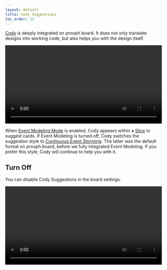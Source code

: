 ```yaml
---
layout: default
title: Cody Suggestions
toc_order: 13
---
```


[Cody]({{site.baseUrl}}/cody/introduction.html) is deeply integrated on prooph board. It does not only translate designs into working code, but also helps you with the design itself.

<div class="video-container">
    <video style="width: 100%" controls>
        <source src="{{site.baseUrl}}/assets/video/board_workspace/cody-suggestions.mp4">
    </video>
</div>


When [Event Modeling Mode]({{site.baseUrl}}/board_workspace/Event-Modeling-Mode.html) is enabled, Cody appears within a [Slice]({{site.baseUrl}}/board_workspace/Frames.html#event-modeling-slice) to
suggest cards. If Event Modeling is turned off, Cody switches the suggestion style to [Continuous Event Storming]({{site.baseUrl}}/continuous_event_storming/event-map-design.html).
The latter was the default format on prooph board, before we fully integrated Event Modeling. If you prefer this style, Cody will continue to help you with it.

## Turn Off

You can disable Cody Suggestions in the board settings.

<div class="video-container">
    <video style="width: 100%" controls>
        <source src="{{site.baseUrl}}/assets/video/board_workspace/cody-suggestions-turn-off.mp4">
    </video>
</div>
